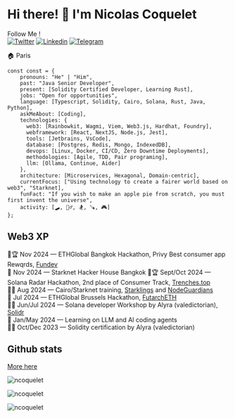 # Hi there! 👋 I'm Nicolas Coquelet

Follow Me !<br />
[![Twitter](https://img.shields.io/badge/My%20thoughts-000000?style=for-the-badge&logo=x&logoColor=white)](https://x.com/as3cod3r)
[![Linkedin](https://img.shields.io/badge/My%20works-0077B5?style=for-the-badge&logo=linkedin&logoColor=white)](https://linkedin.com/in/nicolas-coquelet-0043b28b)
[![Telegram](https://img.shields.io/badge/My%20contact-2CA5E0?style=for-the-badge&logo=telegram&logoColor=white)](https://t.me/nicode2140)

🏠 Paris 

```
const const = {
    pronouns: "He" | "Him",
    past: "Java Senior Developer",
    present: [Solidity Certified Developer, Learning Rust],
    jobs: "Open for opportunities",
    language: [Typescript, Solidity, Cairo, Solana, Rust, Java, Python],
    askMeAbout: [Coding],
    technologies: {
      web3: [Rainbowkit, Wagmi, Viem, Web3.js, Hardhat, Foundry],
      webframework: [React, NextJS, Node.js, Jest],
      tools: [Jetbrains, VsCode],
      database: [Postgres, Redis, Mongo, IndexedDB],
      devops: [Linux, Docker, CI/CD, Zero Downtime Deployments],
      methodologies: [Agile, TDD, Pair programing],
      llm: [Ollama, Continue, Aider]
    },
    architecture: [Microservices, Hexagonal, Domain-centric],
    currentFocus: ["Using technology to create a fairer world based on web3", "Starknet],
    funFact: "If you wish to make an apple pie from scratch, you must first invent the universe",
    activity: [🛹, 🚵‍♂️, 🏂, 🪚, 🎮] 
};
```

## Web3 XP

🥷🏆 Nov 2024 — ETHGlobal Bangkok Hackathon, Privy Best consumer app Rewqrds, [Fundev](https://ethglobal.com/showcase/fundev-uebrz) <br />
🥷 Nov 2024 — Starknet Hacker House Bangkok
🥷🏆 Sept/Oct 2024 — Solana Radar Hackathon, 2nd place of Consumer Track, [Trenches.top](https://arena.colosseum.org/projects/explore/trenches.top) <br /> 
👨‍🎓 Aug 2024 — Cairo/Starknet training, [Starklings](https://github.com/shramee/starklings-cairo1) and [NodeGuardians](https://nodeguardians.io/character/nicode) <br />
🥷 Jul 2024 — ETHGlobal Brussels Hackathon, [FutarchETH](https://ethglobal.com/showcase/futarcheth-sw2fz) <br />
👨‍🎓 Jun/Jul 2024 — Solana developer Workshop by Alyra (valedictorian), [Solidr](https://x.com/solidr_app) <br />
🤖 Jan/May 2024 — Learning on LLM and AI coding agents <br />
👨‍🎓 Oct/Dec 2023 — Solidity certification by Alyra (valedictorian)  

## Github stats

[More here](https://github.com/ncoquelet) 
<p align="left"> <img src="https://github-readme-stats.vercel.app/api?username=ncoquelet&hide=stars&show_icons=true&theme=radical&show=prs_merged_percentage&hide_rank=true" alt="ncoquelet" /> </p>

<p align="left"> <img src="https://github-readme-stats.vercel.app/api/top-langs/?username=ncoquelet&layout=compact&theme=radical" alt="ncoquelet" /> </p>

<p align="left"> <img src="https://komarev.com/ghpvc/?username=ncoquelet&label=Profile%20views&color=0e75b6&style=flat" alt="ncoquelet" /> </p>

